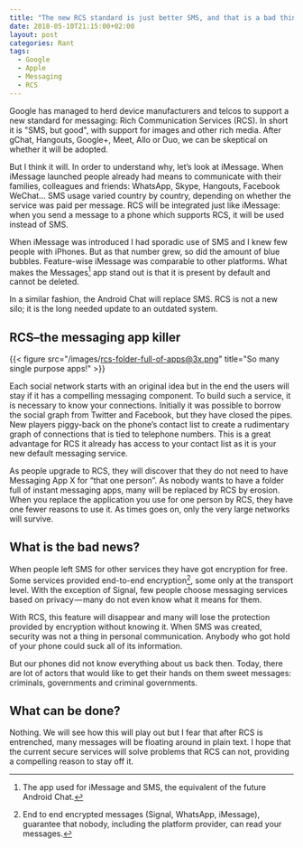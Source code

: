 ```yaml
---
title: "The new RCS standard is just better SMS, and that is a bad thing"
date: 2018-05-10T21:15:00+02:00
layout: post
categories: Rant
tags:
  - Google
  - Apple
  - Messaging
  - RCS
---
```


Google has managed to herd device manufacturers and telcos to support a new standard for messaging: Rich Communication Services (RCS). In short it is "SMS, but good", with support for images and other rich media. After gChat, Hangouts, Google+, Meet, Allo or Duo, we can be skeptical on whether it will be adopted.

But I think it will. In order to understand why, let’s look at iMessage. When iMessage launched people already had means to communicate with their families, colleagues and friends: WhatsApp, Skype, Hangouts, Facebook WeChat… SMS usage varied country by country, depending on whether the service was paid per message. RCS will be integrated just like iMessage: when you send a message to a phone which supports RCS, it will be used instead of SMS. 

When iMessage was introduced I had sporadic use of SMS and I knew few people with iPhones. But as that number grew, so did the amount of blue bubbles. Feature-wise iMessage was comparable to other platforms. What makes the Messages[^messages] app stand out is that it is present by default and cannot be deleted.

In a similar fashion, the Android Chat will replace SMS. RCS is not a new silo; it is the long needed update to an outdated system.

[^messages]: The app used for iMessage and SMS, the equivalent of the future Android Chat.

## RCS–the messaging app killer

{{< figure src="/images/rcs-folder-full-of-apps@3x.png" title="So many single purpose apps!" >}}

Each social network starts with an original idea but in the end the users will stay if it has a compelling messaging component. To build such a service, it is necessary to know your connections. Initially it was possible to borrow the social graph from Twitter and Facebook, but they have closed the pipes. New players piggy-back on the phone’s contact list to create a rudimentary graph of connections that is tied to telephone numbers. This is a great advantage for RCS it already has access to your contact list as it is your new default messaging service.

As people upgrade to RCS, they will discover that they do not need to have Messaging App X for “that one person”. As nobody wants to have a folder full of instant messaging apps, many will be replaced by RCS by erosion. When you replace the application you use for one person by RCS, they have one fewer reasons to use it. As times goes on, only the very large networks will survive.

## What is the bad news?

When people left SMS for other services they have got encryption for free. Some services provided end-to-end encryption[^e2ee], some only at the transport level. With the exception of Signal, few people choose messaging services based on privacy — many do not even know what it means for them.

With RCS, this feature will disappear and many will lose the protection provided by encryption without knowing it. When SMS was created, security was not a thing in personal communication. Anybody who got hold of your phone could suck all of its information.

But our phones did not know everything about us back then. Today, there are lot of actors that would like to get their hands on them sweet messages: criminals, governments and criminal governments.

[^e2ee]: End to end encrypted messages (Signal, WhatsApp, iMessage), guarantee that nobody, including the platform provider, can read your messages.

## What can be done?

Nothing. We will see how this will play out but I fear that after RCS is entrenched, many messages will be floating around in plain text. I hope that the current secure services will solve problems that RCS can not, providing a compelling reason to stay off it.



